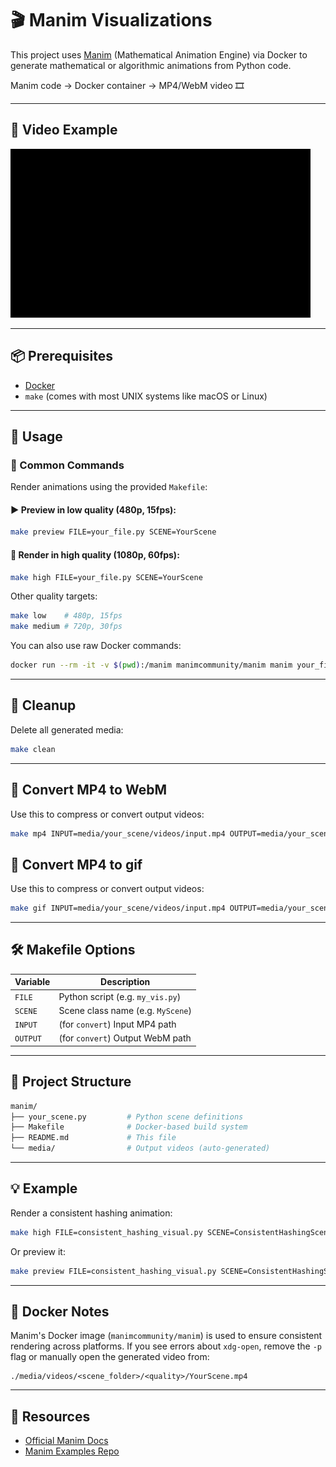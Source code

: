 # 🎬 Manim Visualizations

This project uses [Manim](https://www.manim.community/) (Mathematical Animation Engine) via Docker to generate mathematical or algorithmic animations from Python code.

Manim code → Docker container → MP4/WebM video 🎞️

---

## 🌟 Video Example
![Transformers Scene](transformers.gif)

---

## 📦 Prerequisites

- [Docker](https://www.docker.com/)
- `make` (comes with most UNIX systems like macOS or Linux)

---

## 🚀 Usage

### 🔁 Common Commands

Render animations using the provided `Makefile`:

#### ▶️ Preview in low quality (480p, 15fps):
```bash
make preview FILE=your_file.py SCENE=YourScene
```

#### 🎥 Render in high quality (1080p, 60fps):
```bash
make high FILE=your_file.py SCENE=YourScene
```

Other quality targets:
```bash
make low    # 480p, 15fps
make medium # 720p, 30fps
```

You can also use raw Docker commands:

```bash
docker run --rm -it -v $(pwd):/manim manimcommunity/manim manim your_file.py YourScene -pqh
```

---

## 🧹 Cleanup

Delete all generated media:
```bash
make clean
```

---

## 🔄 Convert MP4 to WebM

Use this to compress or convert output videos:
```bash
make mp4 INPUT=media/your_scene/videos/input.mp4 OUTPUT=media/your_scene/videos/output.webm
```

## 🔄 Convert MP4 to gif

Use this to compress or convert output videos:
```bash
make gif INPUT=media/your_scene/videos/input.mp4 OUTPUT=media/your_scene/videos/output.webm
```

---

## 🛠️ Makefile Options

| Variable | Description                      |
|----------|----------------------------------|
| `FILE`   | Python script (e.g. `my_vis.py`) |
| `SCENE`  | Scene class name (e.g. `MyScene`)|
| `INPUT`  | (for `convert`) Input MP4 path   |
| `OUTPUT` | (for `convert`) Output WebM path |

---

## 📂 Project Structure

```bash
manim/
├── your_scene.py         # Python scene definitions
├── Makefile              # Docker-based build system
├── README.md             # This file
└── media/                # Output videos (auto-generated)
```

---

## 💡 Example

Render a consistent hashing animation:

```bash
make high FILE=consistent_hashing_visual.py SCENE=ConsistentHashingScene
```

Or preview it:

```bash
make preview FILE=consistent_hashing_visual.py SCENE=ConsistentHashingScene
```

---

## 🐳 Docker Notes

Manim's Docker image (`manimcommunity/manim`) is used to ensure consistent rendering across platforms. If you see errors about `xdg-open`, remove the `-p` flag or manually open the generated video from:

```
./media/videos/<scene_folder>/<quality>/YourScene.mp4
```

---

## 📎 Resources

- [Official Manim Docs](https://docs.manim.community/)
- [Manim Examples Repo](https://github.com/ManimCommunity/manim-examples)
